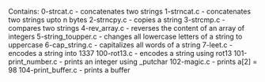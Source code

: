 Contains:
0-strcat.c - concatenates two strings
1-strncat.c - concatenates two strings upto n bytes
2-strncpy.c - copies a string
3-strcmp.c - compares two strings
4-rev_array.c - reverses the content of an array of integers
5-string_toupper.c - changes all lowercase letters of a string to uppercase
6-cap_string.c - capitalizes all words of a string
7-leet.c - encodes a string into 1337
100-rot13.c - encodes a string using rot13
101-print_number.c - prints an integer using _putchar
102-magic.c - prints a[2] = 98
104-print_buffer.c - prints a buffer
